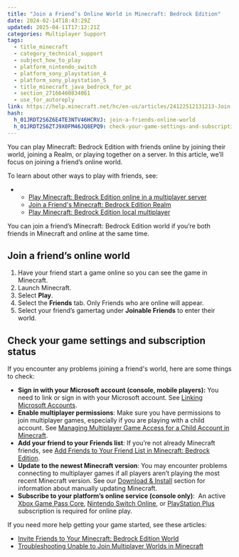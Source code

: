 ```yaml
---
title: "Join a Friend’s Online World in Minecraft: Bedrock Edition"
date: 2024-02-14T18:43:29Z
updated: 2025-04-11T17:12:21Z
categories: Multiplayer Support
tags:
  - title_minecraft
  - category_technical_support
  - subject_how_to_play
  - platform_nintendo_switch
  - platform_sony_playstation_4
  - platform_sony_playstation_5
  - title_minecraft_java_bedrock_for_pc
  - section_27166460834061
  - use_for_autoreply
link: https://help.minecraft.net/hc/en-us/articles/24122512131213-Join-a-Friend-s-Online-World-in-Minecraft-Bedrock-Edition
hash:
  h_01JRDT2S6Z6E4TE3NTV46HCRVJ: join-a-friends-online-world
  h_01JRDT2S6ZTJ9X0FM46JQ8EPQ9: check-your-game-settings-and-subscription-status
---
```


You can play Minecraft: Bedrock Edition with friends online by joining their world, joining a Realm, or playing together on a server. In this article, we’ll focus on joining a friend’s online world.

To learn about other ways to play with friends, see:

- - [Play Minecraft: Bedrock Edition online in a multiplayer server](./Play-Minecraft-Bedrock-Edition-online-in-a-multiplayer-server.md)
  - [Join a Friend's Minecraft: Bedrock Edition Realm](../Create-or-Join-Realms/Join-a-Friend-s-Minecraft-Bedrock-Edition-Realm.md)
  - [Play Minecraft: Bedrock Edition local multiplayer](./Play-Minecraft-Bedrock-Edition-local-multiplayer.md)

You can join a friend’s Minecraft: Bedrock Edition world if you’re both friends in Minecraft and online at the same time.

## Join a friend’s online world

1.  Have your friend start a game online so you can see the game in Minecraft.
2.  Launch Minecraft.
3.  Select **Play**.
4.  Select the **Friends** tab. Only Friends who are online will appear.
5.  Select your friend’s gamertag under **Joinable Friends** to enter their world.

## Check your game settings and subscription status

If you encounter any problems joining a friend's world, here are some things to check:

- **Sign in with your Microsoft account (console, mobile players):** You need to link or sign in with your Microsoft account. See [Linking Microsoft Accounts](https://help.minecraft.net/hc/en-us/sections/29296773863181).
- **Enable multiplayer permissions**: Make sure you have permissions to join multiplayer games, especially if you are playing with a child account. See [Managing Multiplayer Game Access for a Child Account in Minecraft](../Account-Settings/Managing-Multiplayer-Game-Access-for-a-Child-Account-in-Minecraft.md).
- **Add your friend to your Friends list**: If you’re not already Minecraft friends, see [Add Friends to Your Friend List in Minecraft: Bedrock Edition](./Add-Friends-to-Your-Friend-List-in-Minecraft-Bedrock-Edition.md).
- **Update to the newest Minecraft version**: You may encounter problems connecting to multiplayer games if all players aren’t playing the most recent Minecraft version. See our [Download & Install](https://help.minecraft.net/hc/en-us/sections/27166490706957) section for information about manually updating Minecraft.
- **Subscribe to your platform’s online service (console only)**:  An active [Xbox Game Pass Core](https://www.xbox.com/en-US/xbox-game-pass), [Nintendo Switch Online](https://ec.nintendo.com/US/en/membership/), or [PlayStation Plus](https://www.playstation.com/en-us/ps-plus/) subscription is required for online play.

If you need more help getting your game started, see these articles:

- [Invite Friends to Your Minecraft: Bedrock Edition World](./Invite-Friends-to-Your-Minecraft-Bedrock-Edition-World.md)
- [Troubleshooting Unable to Join Multiplayer Worlds in Minecraft](../Troubleshoot-Minecraft-Realms/Troubleshoot-Unable-to-Join-Multiplayer-Worlds-in-Minecraft.md)
